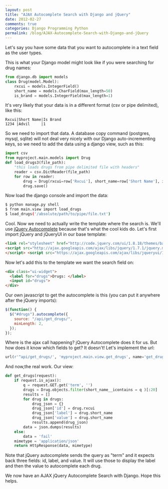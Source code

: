 ```yaml
---
layout: post
title: "AJAX Autocomplete Search with Django and jQuery"
date: 2012-02-27
comments: true
categories: Django Programming Python
permalink: /blog/AJAX-Autocomplete-Search-with-Django-and-jQuery
---
```


Let's say you have some data that you want to autocomplete in a text field as the user types.

This is what your Django model might look like if you were searching for drug names:

```python
from django.db import models
class Drug(model.Model):
    rxcui = models.IntegerField()
    short_name = models.CharField(max_length=50)
    is_brand = models.IntegerField(max_length=1)
```

It's very likely that your data is in a different format (csv or pipe delimited), like this:

```
Rxcui|Short Name|Is Brand
1234 |Advil     |1
```

So we need to import that data. A database copy command (postgres, mysql, sqlite) will not deal very nicely with our Django auto-incrementing keys, so we need to add the data using a django view, such as this:

```python
import csv
from myproject.main.models import Drug
def load_drugs3(file_path):
    "this loads drugs from pipe delimited file with headers"
    reader = csv.DictReader(file_path)
    for row in reader:
        drug = Drug(rxcui=row['Rxcui'], short_name=row['Short Name'], is_brand=row['Is Brand'])
        drug.save()
```

Now load the django console and import the data:

```bash
$ python manage.py shell
$ from main.view import load_drugs
$ load_drugs('/absolute/path/to/pipe/file.txt')
```

Cool. Now we need to actually write the template where the search is. We'll use [jQuery Autocomplete](http://jqueryui.com/demos/autocomplete/) because that's what the cool kids do. Let's first import jQuery and jQueryUI in our base template:

```html
<link rel="stylesheet" href="http://code.jquery.com/ui/1.8.18/themes/base/jquery-ui.css" type="text/css" media="all" />
<script src="http://ajax.googleapis.com/ajax/libs/jquery/1.7.1/jquery.min.js" type="text/javascript">
</script> <script src="https://ajax.googleapis.com/ajax/libs/jqueryui/1.8.16/jquery-ui.min.js" type="text/javascript"></script>
```

Now let's add this to the template we want the search field on:

```html
<div class="ui-widget">
  <label for="drugs">Drugs: </label>
  <input id="drugs">
</div>
```

Our own javascript to get the autocomplete is this (you can put it anywhere after the jQuery imports):

```javascript
$(function() {
  $("#drugs").autocomplete({
    source: "/api/get_drugs/",
    minLength: 2,
  });
});
```

Where is the ajax call happening? jQuery Autocomplete does it for us. But how does it know which fields to get? It doesn't! Let's implement the url:

```python
url(r'^api/get_drugs/', 'myproject.main.view.get_drugs', name='get_drugs'),
```

And now,the real work. Our view:

```python
def get_drugs(request):
    if request.is_ajax():
        q = request.GET.get('term', '')
        drugs = Drug.objects.filter(short_name__icontains = q )[:20]
        results = []
        for drug in drugs:
            drug_json = {}
            drug_json['id'] = drug.rxcui
            drug_json['label'] = drug.short_name
            drug_json['value'] = drug.short_name
            results.append(drug_json)
        data = json.dumps(results)
    else:
        data = 'fail'
    mimetype = 'application/json'
    return HttpResponse(data, mimetype)
```

Note that jQuery autocomplete sends the query as "term" and it expects back three fields: id, label, and value. It will use those to display the label and then the value to autocomplete each drug.

We now have an AJAX jQuery Autocomplete Search with Django. Hope this helps.
